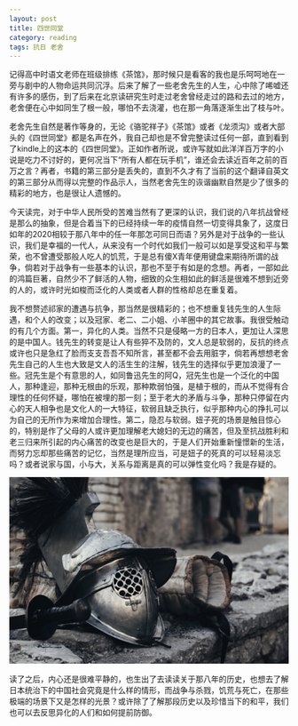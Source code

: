 ```yaml
---
layout: post
title: 四世同堂
category: reading
tags: 抗日 老舍
---
```


记得高中时语文老师在班级排练《茶馆》，那时候只是看客的我也是乐呵呵地在一旁与剧中的人物命运共同沉浮。后来了解了一些老舍先生的人生，心中除了唏嘘还有许多的感伤，到了后来在北京读研究生时走过老舍曾经走过的路和去过的地方，老舍便在心中如同生了根一般，哪怕不去浇灌，也在那一角落逐渐生出了枝与叶。

老舍先生自然是著作等身的，无论《骆驼祥子》《茶馆》或者《龙须沟》或者大部头的《四世同堂》都是名声在外，我自己却也是不曾完整读过任何一部，直到看到了kindle上的这本的《四世同堂》。正如作者所说，或许写就如此洋洋百万字的小说是吃力不讨好的，更何况当下“所有人都在玩手机”，谁还会去读近百年之前的百万之言？再者，书籍的第三部分是丢失的，直到不久才有了当前的这个翻译自英文的第三部分从而得以完整的作品示人，当然老舍先生的诙谐幽默自然是少了很多的精彩的地方，也是很让人遗憾的。

今天读完，对于中华人民所受的苦难当然有了更深的认识，我们说的八年抗战曾经是那么的抽象，但是合着当下的已经持续一年的疫情自然一切变得具象了，这度日如年的2020相较于那八年中的任一年那怎可同日而语？另外是对于战争的一些认识，我们是幸福的一代人，从来没有一个时代如我们一般可以如是享受这和平与繁荣，也不曾遭受那般人吃人的饥荒，于是总有傻X青年便用键盘来期待所谓的战争，倘若对于战争有一些基本的认识，那也不至于有如是的念想。再者，一部如此的鸿篇巨著，自然少不了鲜活的人物，细致的众生相如此的鲜活是很难不想到近旁的人的，或许时光如梭而泛化的人类或者人群的性格却总在重复着。

我不想赘述祁家的遭遇与抗争，那当然是很精彩的；也不想重复钱先生的人生际遇，和个人的改变；以及冠家、老二、二小姐、小羊圈中的其它故事。我很受触动的有几个方面。第一，异化的人类。当然不只是侵略一方的日本人，更加让人深思的是中国人。钱先生的转变是让人有些猝不及防的，文人总是软弱的，反抗的终点或许也只是急红了脸而支支吾吾不知所言，甚至都不会去用脏字，倘若再想想老舍先生自己的人生也大致是文人的活生生的注解，钱先生的选择似乎更加浪漫了一些。冠先生是个有意思的人，如同鲁迅先生的阿Q，冠先生也是一个泛化的中国人，那种逢迎，那种无根由的乐观，那种欺弱怕强，是植于根的，而从不觉得有合理性的任何怀疑，哪怕在被埋的那一刻；至于老大的矛盾与斗争，那种只停留在内心的天人相争也是文化人的一大特征，软弱且缺乏执行，似乎那种内心的挣扎可以为自己的无所作为来增加合理性。第二，隐忍与软弱。妞子死的场景是触目惊心的，特别是作了父母的人或许更加理解老大媳妇的无边的痛苦，但及至抗战胜利和老三归来所引起的内心痛苦的改变也是巨大的，于是人们开始重新憧憬新的生活，而努力忘却那些痛苦的记忆，当然是理所应当，可是妞子的死真的可以轻易淡忘吗？或者说家与国，小与大，关系与距离是真的可以弹性变化吗？我是存疑的。

![war](/assets/images/war.png)

读了之后，内心还是很难平静的，也生出了去读读关于那八年的历史，也想去了解日本统治下的中国社会究竟是什么样的情形，而战争与杀戮，饥荒与死亡，在那些极端的场景下又是怎样的光景？或许除了了解那段历史以及珍惜当下的和平，我们也可以去反思异化的人们和如何提前防御。